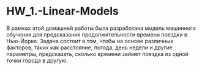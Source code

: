 # HW_1.-Linear-Models
В рамках этой домашней работы была разработана модель машинного обучения для предсказания продолжительности времени поездки в Нью-Йорке. Задача состоит в том, чтобы на основе различных факторов, таких как расстояние, погода, день недели и другие параметры, предсказать, сколько времени займет поездка из одной точки города в другую.
